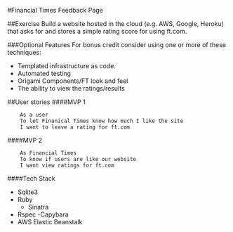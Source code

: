 #Financial Times Feedback Page

##Exercise
Build a website hosted in the cloud (e.g. AWS, Google, Heroku) that asks for and stores a
simple rating score for using ft.com.

###Optional Features
For bonus credit consider using one or more of these techniques:
- Templated infrastructure as code.
- Automated testing
- Origami Components/FT look and feel
- The ability to view the ratings/results

##User stories
####MVP 1

```
    As a user
    To let Finanical Times know how much I like the site
    I want to leave a rating for ft.com
```
####MVP 2
```
    As Financial Times
    To know if users are like our website
    I want view ratings for ft.com
```

####Tech Stack
- Sqlite3
- Ruby
    - Sinatra
- Rspec
    -Capybara
- AWS Elastic Beanstalk
